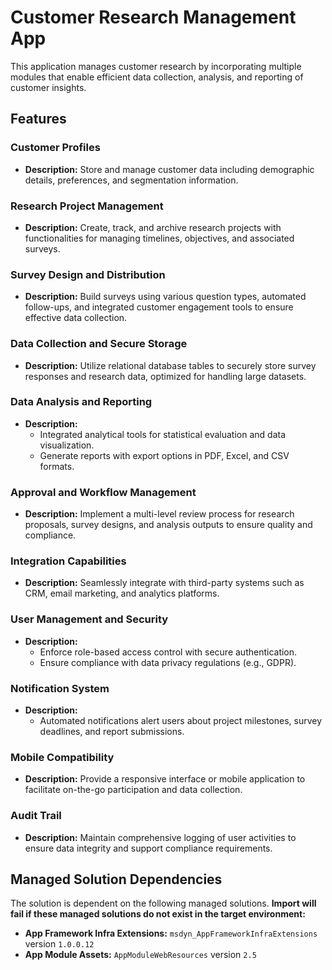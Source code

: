 # Customer Research Management App

This application manages customer research by incorporating multiple modules that enable efficient data collection, analysis, and reporting of customer insights.

## Features

### Customer Profiles
- **Description:** Store and manage customer data including demographic details, preferences, and segmentation information.

### Research Project Management
- **Description:** Create, track, and archive research projects with functionalities for managing timelines, objectives, and associated surveys.

### Survey Design and Distribution
- **Description:** Build surveys using various question types, automated follow-ups, and integrated customer engagement tools to ensure effective data collection.

### Data Collection and Secure Storage
- **Description:** Utilize relational database tables to securely store survey responses and research data, optimized for handling large datasets.

### Data Analysis and Reporting
- **Description:** 
  - Integrated analytical tools for statistical evaluation and data visualization.
  - Generate reports with export options in PDF, Excel, and CSV formats.

### Approval and Workflow Management
- **Description:** Implement a multi-level review process for research proposals, survey designs, and analysis outputs to ensure quality and compliance.

### Integration Capabilities
- **Description:** Seamlessly integrate with third-party systems such as CRM, email marketing, and analytics platforms.

### User Management and Security
- **Description:** 
  - Enforce role-based access control with secure authentication.
  - Ensure compliance with data privacy regulations (e.g., GDPR).

### Notification System
- **Description:** 
  - Automated notifications alert users about project milestones, survey deadlines, and report submissions.

### Mobile Compatibility
- **Description:** Provide a responsive interface or mobile application to facilitate on-the-go participation and data collection.

### Audit Trail
- **Description:** Maintain comprehensive logging of user activities to ensure data integrity and support compliance requirements.

## Managed Solution Dependencies

The solution is dependent on the following managed solutions. **Import will fail if these managed solutions do not exist in the target environment:**

- **App Framework Infra Extensions:** `msdyn_AppFrameworkInfraExtensions` version `1.0.0.12`
- **App Module Assets:** `AppModuleWebResources` version `2.5`
